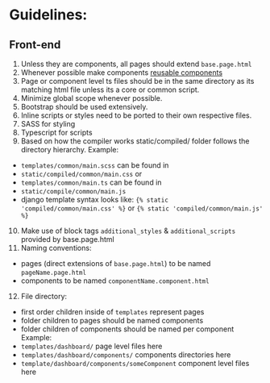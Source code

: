 # Guidelines:

## Front-end
1. Unless they are components, all pages should extend `base.page.html`
2. Whenever possible make components [reusable components](https://pypi.org/project/django-reusable-components/)
3. Page or component level ts files should be in the same directory as its matching html file unless its a core or common script.
4. Minimize global scope whenever possible.
5. Bootstrap should be used extensively.
6. Inline scripts or styles need to be ported to their own respective files.
7. SASS for styling
8. Typescript for scripts
9. Based on how the compiler works static/compiled/ folder follows the directory hierarchy.
Example:
- `templates/common/main.scss` can be found in
- `static/compiled/common/main.css`
or
- `templates/common/main.ts` can be found in
- `static/compile/common/main.js`
- django template syntax looks like:
`{% static 'compiled/common/main.css' %}` or `{% static 'compiled/common/main.js' %}`
10. Make use of block tags `additional_styles` & `additional_scripts` provided by base.page.html
11. Naming conventions:
- pages (direct extensions of `base.page.html`) to be named `pageName.page.html`
- components to be named `componentName.component.html`
12. File directory:
- first order children inside of `templates` represent pages
- folder children to pages should be named components
- folder children of components should be named per component
Example:
- `templates/dashboard/` page level files here
- `templates/dashboard/components/` components directories here
- `template/dashboard/components/someComponent` component level files here
